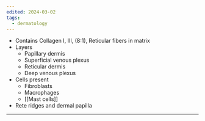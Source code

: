 ```yaml
---
edited: 2024-03-02
tags:
  - dermatology
---
```

- Contains Collagen I, III, (8:1), Reticular fibers in matrix
- Layers
	- Papillary dermis
	- Superficial venous plexus
	- Reticular dermis
	- Deep venous plexus
- Cells present
	- Fibroblasts
	- Macrophages
	- [[Mast cells]] 
- Rete ridges and dermal papilla
---
